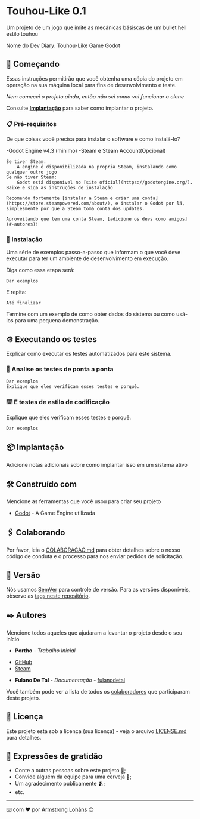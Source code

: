 # Touhou-Like 0.1

Um projeto de um jogo que imite as mecânicas básiscas de um bullet hell estilo touhou

Nome do Dev Diary: Touhou-Like Game Godot

## 🚀 Começando

Essas instruções permitirão que você obtenha uma cópia do projeto em operação na sua máquina local para fins de desenvolvimento e teste.

_Nem comecei o projeto ainda, então não sei como vai funcionar o clone_

Consulte **[Implantação](#-implanta%C3%A7%C3%A3o)** para saber como implantar o projeto.

### 📋 Pré-requisitos

De que coisas você precisa para instalar o software e como instalá-lo?

-Godot Engine v4.3 (minimo)
-Steam e Steam Account(Opcional)
```
Se tiver Steam:
	A engine é disponibilizada na propria Steam, instalando como qualquer outro jogo
Se não tiver Steam:
	Godot está disponível no [site oficial](https://godotengine.org/). Baixe e siga as instruções de instalação
	
Recomendo fortemente [instalar a Steam e criar uma conta](https://store.steampowered.com/about/), e instalar o Godot por lá, simplesmente por que a Steam toma conta dos updates. 

Aproveitando que tem uma conta Steam, [adicione os devs como amigos](#-autores)!
```

### 🔧 Instalação

Uma série de exemplos passo-a-passo que informam o que você deve executar para ter um ambiente de desenvolvimento em execução.

Diga como essa etapa será:

```
Dar exemplos
```

E repita:

```
Até finalizar
```

Termine com um exemplo de como obter dados do sistema ou como usá-los para uma pequena demonstração.

## ⚙️ Executando os testes

Explicar como executar os testes automatizados para este sistema.

### 🔩 Analise os testes de ponta a ponta


```
Dar exemplos
Explique que eles verificam esses testes e porquê.
```

### ⌨️ E testes de estilo de codificação

Explique que eles verificam esses testes e porquê.

```
Dar exemplos
```

## 📦 Implantação

Adicione notas adicionais sobre como implantar isso em um sistema ativo

## 🛠️ Construído com

Mencione as ferramentas que você usou para criar seu projeto

* [Godot](https://store.steampowered.com/app/404790/Godot_Engine/) - A Game Engine utilizada

## 🖇️ Colaborando

Por favor, leia o [COLABORACAO.md](https://gist.github.com/usuario/linkParaInfoSobreContribuicoes) para obter detalhes sobre o nosso código de conduta e o processo para nos enviar pedidos de solicitação.

## 📌 Versão

Nós usamos [SemVer](http://semver.org/) para controle de versão. Para as versões disponíveis, observe as [tags neste repositório](https://github.com/suas/tags/do/projeto). 

## ✒️ Autores

Mencione todos aqueles que ajudaram a levantar o projeto desde o seu início

* **Portho** - *Trabalho Inicial*
- [GitHub](https://github.com/PorthoGamesBR)
- [Steam](https://steamcommunity.com/id/porthogamesbr/)
* **Fulano De Tal** - *Documentação* - [fulanodetal](https://github.com/linkParaPerfil)

Você também pode ver a lista de todos os [colaboradores](https://github.com/usuario/projeto/colaboradores) que participaram deste projeto.

## 📄 Licença

Este projeto está sob a licença (sua licença) - veja o arquivo [LICENSE.md](https://github.com/usuario/projeto/licenca) para detalhes.

## 🎁 Expressões de gratidão

* Conte a outras pessoas sobre este projeto 📢;
* Convide alguém da equipe para uma cerveja 🍺;
* Um agradecimento publicamente 🫂;
* etc.


---
⌨️ com ❤️ por [Armstrong Lohãns](https://gist.github.com/lohhans) 😊
